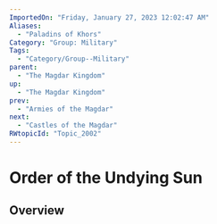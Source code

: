 ```yaml
---
ImportedOn: "Friday, January 27, 2023 12:02:47 AM"
Aliases:
  - "Paladins of Khors"
Category: "Group: Military"
Tags:
  - "Category/Group--Military"
parent:
  - "The Magdar Kingdom"
up:
  - "The Magdar Kingdom"
prev:
  - "Armies of the Magdar"
next:
  - "Castles of the Magdar"
RWtopicId: "Topic_2002"
---
```

# Order of the Undying Sun
## Overview
